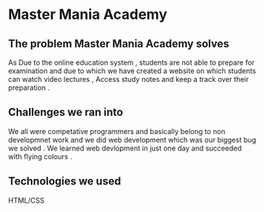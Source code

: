 <h1>Master Mania Academy</h1>
<h2>The problem Master Mania Academy solves</h2>
<p>As Due to the online education system , students are not able to prepare for examination and due to which we have created a website on which students can watch video lectures , Access study notes and keep a track over their preparation .</p>
<h2>Challenges we ran into</h2>
<p>We all were competative programmers and basically belong to non developmnet work and we did web development which was our biggest bug we solved . We learned web devlopment in just one day and succeeded with flying colours .</p>
<h2>Technologies we used</h2>
<p>HTML/CSS</p>
